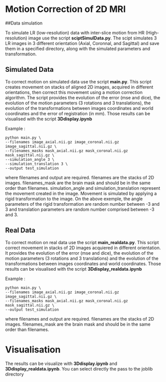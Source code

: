 # Motion Correction of 2D MRI
##Data simulation

To simulate LR (low-resolution) data with inter-slice motion from HR (High-resolution) image use the script **sciptSimulData.py**. The scipt simulates 3 LR images in 3 different orientation (Axial, Coronnal, and Sagittal) and save them in a specified directory, along with the simulated parameters and transformation.

## Simulated Data

To correct motion on simulated data use the script **main.py**.  This script creates movement on stacks of aligned 2D images, acquired in different orientations, then correct this movement using a motion correction algorithm. The script provides the evolution of the error (mse and dice), the evolution of the motion parameters (3 rotations and 3 translations), the evolution of the transformations between images coordinates and world coordinates and the error of registration (in mm). Those results can be visualised with the script **3Ddisplay.ipynb**

Example : 
```
python main.py \
--filenames image_axial.nii.gz image_coronal.nii.gz image_sagittal.nii.gz \
--filenames_masks mask_axial.nii.gz mask_coronal.nii.gz mask_sagittal.nii.gz \
--simulation_angle 3 \
--simulation_translation 3 \
--output test_simulation
```

where filenames and output are required. filenames are the stacks of 2D images. filenames_mask are the brain mask and should be in the same order than filenames. simulation_angle  and simulation_translation represent the movement created in the image. Movement is simulated by applying a rigid transformation to the image. On the above exemple, the angle parameters of the rigid transformation are random number between -3 and 3 and translation parameters are random number comprised between -3 and 3.

## Real Data

To correct motion on real data use the script **main_realdata.py**. This script correct movement in stacks of 2D images acquiered in different orientation. It provides the evolution of the error (mse and dice), the evolution of the motion parameters (3 rotations and 3 translations) and the evolution of the transformations between images coordinates and world coordinates. Those results can be visualised with the script **3Ddisplay_realdata.ipynb**

Example : 
```
python main.py \
--filenames image_axial.nii.gz image_coronal.nii.gz image_sagittal.nii.gz \
--filenames_masks mask_axial.nii.gz mask_coronal.nii.gz mask_sagittal.nii.gz \
--output test_simulation
```

where filenames and output are required. filenames are the stacks of 2D images. filenames_mask are the brain mask and should be in the same order than filenames.

# Visualisation
The results can be visualize with **3Ddisplay.ipynb** and **3Ddisplay_realdata.ipynb**. You can select directly the pass to the joblib directory
